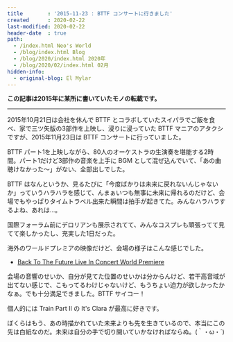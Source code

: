 ```yaml
---
title        : '2015-11-23 : BTTF コンサートに行きました'
created      : 2020-02-22
last-modified: 2020-02-22
header-date  : true
path:
  - /index.html Neo's World
  - /blog/index.html Blog
  - /blog/2020/index.html 2020年
  - /blog/2020/02/index.html 02月
hidden-info:
  - original-blog: El Mylar
---
```


__この記事は2015年に某所に書いていたモノの転載です。__

---

2015年10月21日は会社を休んで BTTF とコラボしていたスイパラでご飯を食べ、家で三ツ矢版の3部作を上映し、浸りに浸っていた BTTF マニアのアタクシですが、2015年11月23日は BTTF コンサートに行っていました。

BTTF パート1を上映しながら、80人のオーケストラの生演奏を堪能する2時間。パート1だけど3部作の音楽を上手に BGM として混ぜ込んでいて、「あの曲聴けなかった～」がない、全部出しでした。

BTTF はなんというか、見るたびに「今度ばかりは未来に戻れないんじゃないか」っていうハラハラを感じて、んまぁいつも無事に未来に帰れるのだけど、会場でもやっぱりタイムトラベル出来た瞬間は拍手が起きてた。みんなハラハラするよね、あれは…。

国際フォーラム前にデロリアンも展示されてて、みんなコスプレも頑張ってて見てて楽しかったし、充実した1日だった。

海外のワールドプレミアの映像だけど、会場の様子はこんな感じでした。

- [Back To The Future Live In Concert World Premiere](https://youtube.com/watch?v=hXuqLgNlvwU)

会場の音響のせいか、自分が見てた位置のせいかは分からんけど、若干高音域が出てない感じで、こもってるわけじゃないけど、もうちょい迫力が欲しかったかなぁ。でも十分満足できました。BTTF サイコー！

個人的には Train Part II の It's Clara が最高に好きです。

ぼくらはもう、あの時描かれていた未来よりも先を生きているので、本当にこの先は白紙なのだ。未来は自分の手で切り開いていかなければならぬ。(｀・ω・´)
